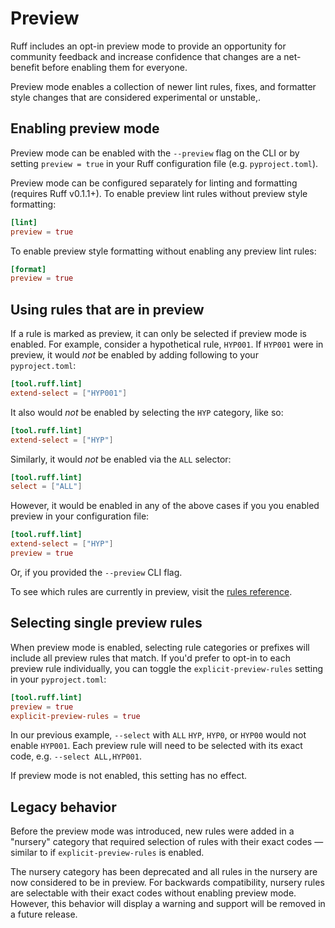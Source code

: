 # Preview

Ruff includes an opt-in preview mode to provide an opportunity for community feedback and increase confidence that
changes are a net-benefit before enabling them for everyone.

Preview mode enables a collection of newer lint rules, fixes, and formatter style changes that are
considered experimental or unstable,.

## Enabling preview mode

Preview mode can be enabled with the `--preview` flag on the CLI or by setting `preview = true` in your Ruff
configuration file (e.g. `pyproject.toml`).

Preview mode can be configured separately for linting and formatting (requires Ruff v0.1.1+). To enable preview lint rules without preview style formatting:

```toml
[lint]
preview = true
```

To enable preview style formatting without enabling any preview lint rules:

```toml
[format]
preview = true
```

## Using rules that are in preview

If a rule is marked as preview, it can only be selected if preview mode is enabled. For example, consider a
hypothetical rule, `HYP001`. If `HYP001` were in preview, it would _not_ be enabled by adding following to your
`pyproject.toml`:

```toml
[tool.ruff.lint]
extend-select = ["HYP001"]
```

It also would _not_ be enabled by selecting the `HYP` category, like so:

```toml
[tool.ruff.lint]
extend-select = ["HYP"]
```

Similarly, it would _not_ be enabled via the `ALL` selector:

```toml
[tool.ruff.lint]
select = ["ALL"]
```

However, it would be enabled in any of the above cases if you you enabled preview in your configuration file:

```toml
[tool.ruff.lint]
extend-select = ["HYP"]
preview = true
```

Or, if you provided the `--preview` CLI flag.

To see which rules are currently in preview, visit the [rules reference](rules.md).

## Selecting single preview rules

When preview mode is enabled, selecting rule categories or prefixes will include all preview rules that match.
If you'd prefer to opt-in to each preview rule individually, you can toggle the `explicit-preview-rules`
setting in your `pyproject.toml`:

```toml
[tool.ruff.lint]
preview = true
explicit-preview-rules = true
```

In our previous example, `--select` with `ALL` `HYP`, `HYP0`, or `HYP00` would not enable `HYP001`. Each preview
rule will need to be selected with its exact code, e.g. `--select ALL,HYP001`.

If preview mode is not enabled, this setting has no effect.

## Legacy behavior

Before the preview mode was introduced, new rules were added in a "nursery" category that required selection of
rules with their exact codes — similar to if `explicit-preview-rules` is enabled.

The nursery category has been deprecated and all rules in the nursery are now considered to be in preview.
For backwards compatibility, nursery rules are selectable with their exact codes without enabling preview mode.
However, this behavior will display a warning and support will be removed in a future release.
